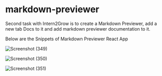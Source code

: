 # markdown-previewer

Second task with Intern2Grow is to create a Markdown Previewer, add a new tab Docs to it and add markdown previewer documentation to it.

Below are the Snippets of Markdown Previewer React App

![Screenshot (349)](https://github.com/MayanaHebakhanam/MarkDownPreviewer/assets/76441726/27be6964-da48-4ddd-8f71-81a06fa7ab16)

![Screenshot (350)](https://github.com/MayanaHebakhanam/MarkDownPreviewer/assets/76441726/e764d4b4-33e2-421b-a948-df9d66b4356a)

![Screenshot (351)](https://github.com/MayanaHebakhanam/MarkDownPreviewer/assets/76441726/a38aedfd-2785-4596-8775-e32fe8c62b58)





